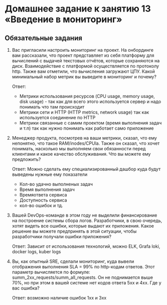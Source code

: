 # Домашнее задание к занятию 13 «Введение в мониторинг»


## Обязательные задания

1. Вас пригласили настроить мониторинг на проект. На онбординге вам рассказали, что проект представляет из себя платформу для вычислений с выдачей текстовых отчётов, которые сохраняются на диск. 
Взаимодействие с платформой осуществляется по протоколу http. Также вам отметили, что вычисления загружают ЦПУ. Какой минимальный набор метрик вы выведите в мониторинг и почему?

    Ответ: 
    - Метрики использования ресурсов (CPU usage, memory usage, disk usage) - так как для всего этого используется сервер и надо понимать что там происходит
    - Метрики сети и HTTP (HTTP metrics, network usage) так как используется соединение по HTTP
    - Метрики связанные с самим проектом (время выполнения задач и т.п) так как нужно понимать как работает само приложение

2. Менеджер продукта, посмотрев на ваши метрики, сказал, что ему непонятно, что такое RAM/inodes/CPUla. Также он сказал, что хочет понимать, насколько мы выполняем свои обязанности перед клиентами и какое качество обслуживания. Что вы можете ему предложить?

    Ответ: Можно сделать ему специализированный дашбор куда будут выведены нужные ему показатели
    - Кол-во удачно выполненых задач
    - Время выполнения задач
    - Времяответа сервиса
    - Доступность сервиса
    - кол-во ошибок и тд.

3. Вашей DevOps-команде в этом году не выделили финансирование на построение системы сбора логов. Разработчики, в свою очередь, хотят видеть все ошибки, которые выдают их приложения. Какое решение вы можете предпринять в этой ситуации, чтобы разработчики получали ошибки приложения?

    Ответ: Зависит от использования технологий, можно ELK, Grafa loki, docker logs, kuber logs 

4. Вы, как опытный SRE, сделали мониторинг, куда вывели отображения выполнения SLA = 99% по http-кодам ответов. 
Этот параметр вычисляется по формуле: summ_2xx_requests/summ_all_requests. Он не поднимается выше 70%, но при этом в вашей системе нет кодов ответа 5xx и 4xx. Где у вас ошибка?

    Ответ: возможно наличие ошибок 1хх и 3хх
